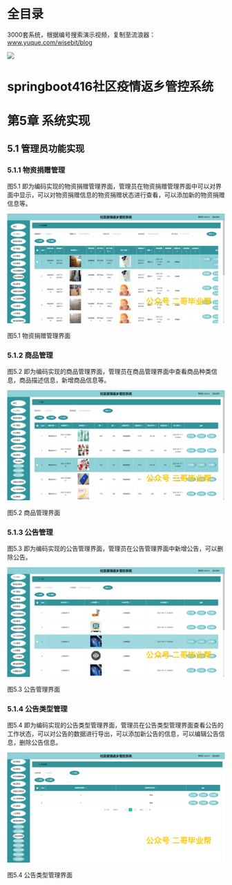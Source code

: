 # 全目录

3000套系统，根据编号搜索演示视频，复制至流浪器：www.yuque.com/wisebit/blog


![](https://bitwise.oss-cn-heyuan.aliyuncs.com/2024/11/06/qq_wechat.png)

# springboot416社区疫情返乡管控系统

# 第5章 系统实现

## 5.1 管理员功能实现
### 5.1.1 物资捐赠管理
图5.1 即为编码实现的物资捐赠管理界面，管理员在物资捐赠管理界面中可以对界面中显示，可以对物资捐赠信息的物资捐赠状态进行查看，可以添加新的物资捐赠信息等。

![](/md/blog.021.png)

图5.1 物资捐赠管理界面
### 5.1.2 商品管理
图5.2 即为编码实现的商品管理界面，管理员在商品管理界面中查看商品种类信息，商品描述信息，新增商品信息等。

![](/md/blog.022.png)

图5.2 商品管理界面
### 5.1.3 公告管理
图5.3 即为编码实现的公告管理界面，管理员在公告管理界面中新增公告，可以删除公告。

![](/md/blog.023.png)

图5.3 公告管理界面
### 5.1.4 公告类型管理
图5.4 即为编码实现的公告类型管理界面，管理员在公告类型管理界面查看公告的工作状态，可以对公告的数据进行导出，可以添加新公告的信息，可以编辑公告信息，删除公告信息。

![](/md/blog.024.png)

图5.4 公告类型管理界面

